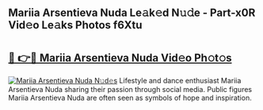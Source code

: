 ## Mariia Arsentieva Nuda Le𝚊k𝚎d N𝚞𝚍e - Part-x0R Vid𝚎o Le𝚊ks Photos f6Xtu

# <h2><a href="http://fbfvv2q.evod.top/?m=Mariia+Arsentieva+Nuda">🔗 👉🔴 Mariia Arsentieva Nuda Vid𝚎o Ph𝚘t𝚘s</a></h2>

[![Mariia Arsentieva Nuda N𝚞d𝚎s](https://i.imgur.com/8V9OHl7.gif)](http://fbfvv2q.evod.top/?m=Mariia+Arsentieva+Nuda)
Lifestyle and dance enthusiast Mariia Arsentieva Nuda sharing their passion through social media. Public figures Mariia Arsentieva Nuda are often seen as symbols of hope and inspiration. 
